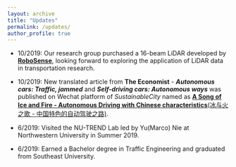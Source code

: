 ```yaml
---
layout: archive
title: "Updates"
permalink: /updates/
author_profile: true
---
```


* 10/2019: Our research group purchased a 16-beam LiDAR developed by [**RoboSense**](https://www.robosense.ai/rslidar/RS-LiDAR-16), looking forward to exploring the application of LiDAR data in transportation research.

* 10/2019: New translated article from **The Economist** - ***Autonomous cars: Traffic, jammed*** and ***Self-driving cars: Autonomous ways*** was published on Wechat platform of *SustainableCity* named as [**A Song of Ice and Fire - Autonomous Driving with Chinese characteristics**(冰与火之歌 - 中国特色的自动驾驶之路)](https://mp.weixin.qq.com/s/duVGa4en9znjUTzprtNC4g).

* 6/2019:  Visited the NU-TREND Lab led by Yu(Marco) Nie at Northwestern University in Summer 2019.

* 6/2019:  Earned a Bachelor degree in Traffic Engineering and graduated from Southeast University.
